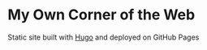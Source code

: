 # My Own Corner of the Web

Static site built with [Hugo](https://gohugo.io/) and deployed on GitHub Pages